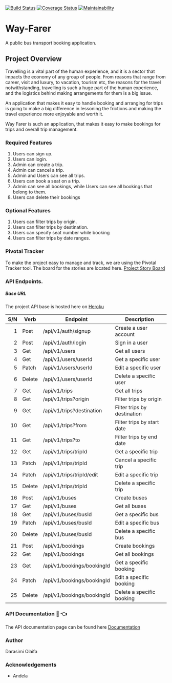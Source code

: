 [![Build Status](https://travis-ci.org/darasimiolaifa/Way-Farer.svg?branch=develop)](https://travis-ci.org/darasimiolaifa/Way-Farer)
[![Coverage Status](https://coveralls.io/repos/github/darasimiolaifa/Way-Farer/badge.svg?branch=develop)](https://coveralls.io/github/darasimiolaifa/Way-Farer?branch=develop)
[![Maintainability](https://api.codeclimate.com/v1/badges/de3bc966d85dc4a85794/maintainability)](https://codeclimate.com/github/darasimiolaifa/Way-Farer/maintainability)

# Way-Farer
A public bus transport booking application.

## Project Overview
Travelling is a vital part of the human experience, and it is a sector that impacts the economy of any group of people. From reasons that range from career, visit and luxury, to vacation, tourism etc, the reasons for the travel notwithstanding, travelling is such a huge part of the human experience, and the logistics behind making arrangements for them is a big issue.

An application that makes it easy to handle booking and arranging for trips is going to make a big difference in lessoning the frictions and making the travel experience more enjoyable and worth it.

Way Farer is such an application, that makes it easy to make bookings for trips and overall trip management.

### Required Features
1. Users can sign up.
2. Users can login.
3. Admin can create a trip.
4. Admin can cancel a trip.
5. Admin and Users can see all trips.
6. Users can book a seat on a trip.
7. Admin can see all bookings, while Users can see all bookings that belong to them.
8. Users can delete their bookings

### Optional Features
1. Users can filter trips by origin.
2. Users can filter trips by destination.
3. Users can specify seat number while booking
4. Users can filter trips by date ranges.

### Pivotal Tracker

To make the project easy to manage and track, we are using the Pivotal Tracker tool. The board for the stories are located here. [Project Story Board](https://www.pivotaltracker.com/n/projects/2360297)

### API Endpoints.
##### Base URL 
The project API base is hosted here on [Heroku](https://darasimi-wayfarer.herokuapp.com/)

S/N  | Verb   | Endpoint                   | Description                 |
----:|--------|----------------------------|-----------------------------|
  1  | Post   | /api/v1/auth/signup        | Create a user account       |
  2  | Post   | /api/v1/auth/login         | Sign in a user              |
  3  | Get    | /api/v1/users              | Get all users               |
  4  | Get    | /api/v1/users/userId       | Get a specific user         |
  5  | Patch  | /api/v1/users/userId       | Edit a specific user        |
  6  | Delete | /api/v1/users/userId       | Delete a specific user      |
  7  | Get    | /api/v1/trips              | Get all trips               |
  8  | Get    | /api/v1/trips?origin       | Filter trips by origin      |
  9  | Get    | /api/v1/trips?destination  | Filter trips by destination |
  10 | Get    | /api/v1/trips?from         | Filter trips by start date  |
  11 | Get    | /api/v1/trips?to           | Filter trips by end date    |
  12 | Get    | /api/v1/trips/tripId       | Get a specific trip         |
  13 | Patch  | /api/v1/trips/tripId       | Cancel a specific trip      |
  14 | Patch  | /api/v1/trips/tripId/edit  | Edit a specific trip        |
  15 | Delete | /api/v1/trips/tripId       | Delete a specific trip      |
  16 | Post   | /api/v1/buses              | Create buses                |
  17 | Get    | /api/v1/buses              | Get all buses               |
  18 | Get    | /api/v1/buses/busId        | Get a specific bus          |
  19 | Patch  | /api/v1/buses/busId        | Edit a specific bus         |
  20 | Delete | /api/v1/buses/busId        | Delete a specific bus       | 
  21 | Post   | /api/v1/bookings           | Create bookings             |
  22 | Get    | /api/v1/bookings           | Get all bookings            |
  23 | Get    | /api/v1/bookings/bookingId | Get a specific booking      |
  24 | Patch  | /api/v1/bookings/bookingId | Edit a specific booking     |
  25 | Delete | /api/v1/bookings/bookingId | Delete a specific booking   |


### API Documentation :file_folder: :point_left:
The API documentation page can be found here [Documentation](https://darasimi-wayfarer.herokuapp.com/api/v1/docs)


### Author
Darasimi Olaifa

### Acknowledgements
* Andela